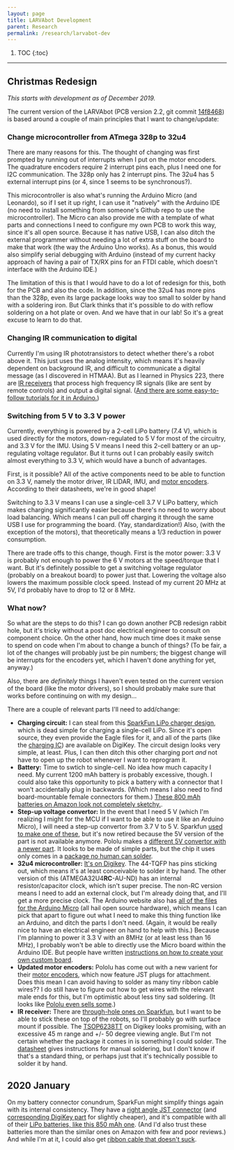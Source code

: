 ```yaml
---
layout: page
title: LARVAbot Development
parent: Research
permalink: /research/larvabot-dev
---
```


1. TOC
{:toc}

---

## Christmas Redesign

*This starts with development as of December 2019.*

The current version of the LARVAbot (PCB version 2.2, git commit [14f8468](https://github.com/jtebert/larvabot/commit/14f8468450e2ec294b87def1cffc1aaf779bde6e)) is based around a couple of main principles that I want to change/update:

### Change microcontroller from ATmega 328p to 32u4

There are many reasons for this. The thought of changing was first prompted by running out of interrupts when I put on the motor encoders. The quadrature encoders require 2 interrupt pins each, plus I need one for I2C communication. The 328p only has 2 interrupt pins. The 32u4 has 5 external interrupt pins (or 4, since 1 seems to be synchronous?).

This microcontroller is also what's running the Arduino Micro (and Leonardo), so if I set it up right, I can use it "natively" with the Arduino IDE (no need to install something from someone's Github repo to use the microcontroller). The Micro can also provide me with a template of what parts and connections I need to configure my own PCB to work this way, since it's all open source. Because it has native USB, I can also ditch the external programmer without needing a lot of extra stuff on the board to make that work (the way the Arduino Uno works). As a bonus, this would also simplify serial debugging with Arduino (instead of my current hacky approach of having a pair of TX/RX pins for an FTDI cable, which doesn't interface with the Arduino IDE.)

The limitation of this is that I would have to do a lot of redesign for this, both for the PCB and also the code. In addition, since the 32u4 has more pins than the 328p, even its large package looks way too small to solder by hand with a soldering iron. But Clark thinks that it's possible to do with reflow soldering on a hot plate or oven. And we have that in our lab! So it's a great excuse to learn to do that.

### Changing IR communication to digital

Currently I'm using IR phototransistors to detect whether there's a robot above it. This just uses the analog intensity, which means it's heavily dependent on background IR, and difficult to communicate a digital message (as I discovered in HTMAA). But as I learned in Physics 223, there are [IR receivers](https://www.adafruit.com/product/157) that process high frequency IR signals (like are sent by remote controls) and output a digital signal. ([And there are some easy-to-follow tutorials for it in Arduino.](https://learn.sparkfun.com/tutorials/ir-communication/all))

### Switching from 5 V to 3.3 V power

Currently, everything is powered by a 2-cell LiPo battery (7.4 V), which is used directly for the motors, down-regulated to 5 V for most of the circuitry, and 3.3 V for the IMU. Using 5 V means I need this 2-cell battery or an up-regulating voltage regulator. But it turns out I can probably easily switch almost everything to 3.3 V, which would have a bunch of advantages.

First, is it possible? All of the active components need to be able to function on 3.3 V, namely the motor driver, IR LIDAR, IMU, and [motor encoders](https://www.pololu.com/product/4761). According to their datasheets, we're in good shape!

Switching to 3.3 V means I can use a single-cell 3.7 V LiPo battery, which makes charging significantly easier because there's no need to worry about load balancing. Which means I can pull off charging it through the same USB I use for programming the board. (Yay, standardization!) Also, (with the exception of the motors), that theoretically means a 1/3 reduction in power consumption.

There are trade offs to this change, though. First is the motor power: 3.3 V is probably not enough to power the 6 V motors at the speed/torque that I want. But it's definitely possible to get a switching voltage regulator (probably on a breakout board) to power just that. Lowering the voltage also lowers the maximum possible clock speed. Instead of my current 20 MHz at 5V, I'd probably have to drop to 12 or 8 MHz.

### What now?

So what are the steps to do this? I can go down another PCB redesign rabbit hole, but it's tricky without a post doc electrical engineer to consult on component choice. On the other hand, how much time does it make sense to spend on code when I'm about to change a bunch of things? (To be fair, a lot of the changes will probably just be pin numbers; the biggest change will be interrupts for the encoders yet, which I haven't done anything for yet, anyway.)

Also, there are *definitely* things I haven't even tested on the current version of the board (like the motor drivers), so I should probably make sure that works before continuing on with my design...

There are a couple of relevant parts I'll need to add/change:

- **Charging circuit:** I can steal from this [SparkFun LiPo charger design](https://www.sparkfun.com/products/10217), which is dead simple for charging a single-cell LiPo. Since it's open source, they even provide the Eagle files for it, and all of the parts (like the [charging IC](https://www.digikey.com/product-detail/en/microchip-technology/MCP73831T-2ATI-OT/MCP73831T-2ATI-OTCT-ND/1979803)) are available on DigiKey. The circuit design looks very simple, at least. Plus, I can then ditch this other charging port *and* not have to open up the robot whenever I want to reprogram it.
- **Battery:** Time to swtich to single-cell. No idea how much capacity I need. My current 1200 mAh battery is probably excessive, though. I could also take this opportunity to pick a battery with a connector that I won't accidentally plug in backwards. (Which means I also need to find board-mountable female connectors for them.) [These 800 mAh batteries on Amazon look not completely sketchy.](https://smile.amazon.com/dp/B01N74TTW6/).
- **Step-up voltage convertor:** In the event that I need 5 V (which I'm realizing I might for the MCU if I want to be able to use it like an Arduino Micro), I will need a step-up convertor from 3.7 V to 5 V. Sparkfun [used to make one of these](https://www.sparkfun.com/products/retired/109680), but it's now retired because the 5V version of the part is not available anymore. Pololu makes a [different 5V convertor with a newer part](https://www.pololu.com/product/2564). It looks to be made of simple parts, but the chip it uses only comes in a [package no human can solder](https://www.digikey.com/products/en/integrated-circuits-ics/pmic-voltage-regulators-dc-dc-switching-regulators/739?k=TPS+6120&k=&pkeyword=TPS+6120&sv=0&sf=0&FV=-8%7C739%2C1779%7C249171&quantity=1&ColumnSort=0&page=1&pageSize=25).
- **32u4 microcontroller:** [It's on Digikey](https://www.digikey.com/product-detail/en/microchip-technology/ATMEGA32U4-AU/ATMEGA32U4-AU-ND/1914602). The 44-TQFP has pins sticking out, which means it's at least conceivable to solder it by hand. The other version of this (ATMEGA32U4**RC**-AU-ND) has an internal resistor/capacitor clock, which isn't super precise. The non-RC version means I need to add an external clock, but I'm already doing that, and I'll get a more precise clock. The Arduino website also has [all of the files for the Arduino Micro](https://www.arduino.cc/en/pmwiki.php?n=Main/arduinoBoardMicro) (all hail open source hardware), which means I can pick that apart to figure out what I need to make this thing function like an Arduino, and ditch the parts I don't need. (Again, it would be really nice to have an electrical engineer on hand to help with this.) Because I'm planning to power it 3.3 V with an 8MHz (or at least less than 16 MHz), I probably won't be able to directly use the Micro board within the Arduino IDE. But people have written [instructions on how to create your own custom board](https://www.hackster.io/wallarug/arduino-ide-creating-custom-boards-89f7a6).
- **Updated motor encoders:** Pololu has come out with a new varient for their [motor encoders](https://www.pololu.com/product/4761), which now feature JST plugs for attachment. Does this mean I can avoid having to solder as many tiny ribbon cable wires?? I do still have to figure out how to get wires with the relevant male ends for this, but I'm optimistic about less tiny sad soldering. (It looks like [Pololu even sells some](https://www.pololu.com/product/4762).)
- **IR receiver:** There are [through-hole ones on Sparkfun](https://www.sparkfun.com/products/10266), but I want to be able to stick these on top of the robots, so I'll probably go with surface mount if possible. The [TSOP6238TT](https://www.digikey.com/product-detail/en/vishay-semiconductor-opto-division/TSOP6238TT/TSOP6238TTCT-ND/3516290) on Digikey looks promising, with an excessive 45 m range and +/- 50 degree viewing angle. But I'm not certain whether the package it comes in is something I could solder. The [datasheet](http://www.vishay.com/docs/82463/tsop62.pdf) gives instructions for manual soldering, but I don't know if that's a standard thing, or perhaps just that it's technically possible to solder it by hand.

## 2020 January

On my battery connector conundrum, SparkFun might simplify things again with its internal consistency. They have a [right angle JST connector](https://www.sparkfun.com/products/8612) (and [corresponding DigiKey part](https://www.digikey.com/product-detail/en/jst-sales-america-inc/S2B-PH-SM4-TB-LF-SN/455-1749-6-ND/1059119) for slightly cheaper), and it's compatible with all of their [LiPo batteries, like this 850 mAh one](https://www.sparkfun.com/products/13854). (And I'd also trust these batteries more than the similar ones on Amazon with few and poor reviews.) And while I'm at it, I could also get [ribbon cable that doesn't suck](https://www.sparkfun.com/products/10647).